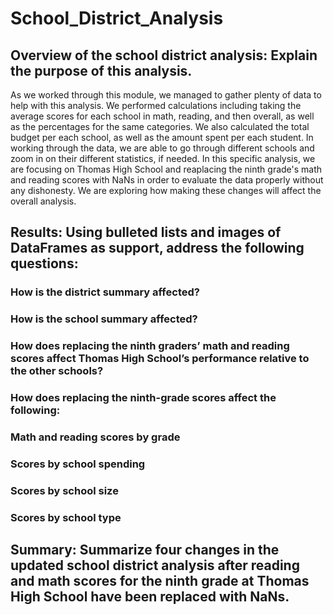 # School_District_Analysis
## Overview of the school district analysis: Explain the purpose of this analysis.
As we worked through this module, we managed to gather plenty of data to help with this analysis. We performed calculations including taking the average scores for each school in math, reading, and then overall, as well as the percentages for the same categories. We also calculated the total budget per each school, as well as the amount spent per each student. In working through the data, we are able to go through different schools and zoom in on their different statistics, if needed. In this specific analysis, we are focusing on Thomas High School and reaplacing the ninth grade's math and reading scores with NaNs in order to evaluate the data properly without any dishonesty. We are exploring how making these changes will affect the overall analysis.

## Results: Using bulleted lists and images of DataFrames as support, address the following questions:

### How is the district summary affected?

### How is the school summary affected?

### How does replacing the ninth graders’ math and reading scores affect Thomas High School’s performance relative to the other schools?

### How does replacing the ninth-grade scores affect the following:

### Math and reading scores by grade

### Scores by school spending

### Scores by school size

### Scores by school type

## Summary: Summarize four changes in the updated school district analysis after reading and math scores for the ninth grade at Thomas High School have been replaced with NaNs.
